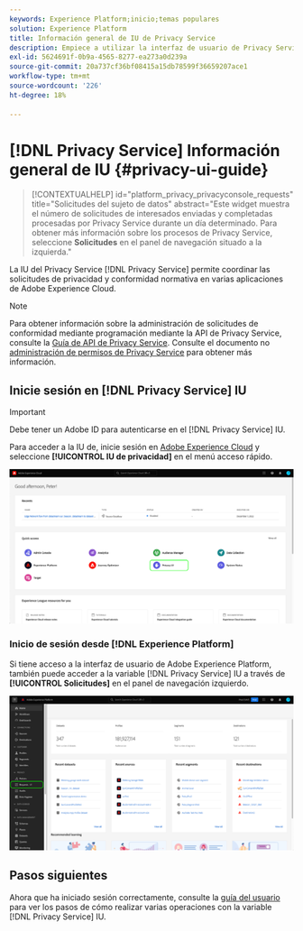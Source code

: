 ```yaml
---
keywords: Experience Platform;inicio;temas populares
solution: Experience Platform
title: Información general de IU de Privacy Service
description: Empiece a utilizar la interfaz de usuario de Privacy Service para coordinar y supervisar las solicitudes de privacidad en varias aplicaciones de Experience Cloud.
exl-id: 5624691f-0b9a-4565-8277-ea273a0d239a
source-git-commit: 20a737cf36bf08415a15db78599f36659207ace1
workflow-type: tm+mt
source-wordcount: '226'
ht-degree: 18%

---
```


# [!DNL Privacy Service] Información general de IU {#privacy-ui-guide}

>[!CONTEXTUALHELP]
>id="platform_privacy_privacyconsole_requests"
>title="Solicitudes del sujeto de datos"
>abstract="Este widget muestra el número de solicitudes de interesados enviadas y completadas procesadas por Privacy Service durante un día determinado. Para obtener más información sobre los procesos de Privacy Service, seleccione **Solicitudes** en el panel de navegación situado a la izquierda."

La IU del Privacy Service [!DNL Privacy Service] permite coordinar las solicitudes de privacidad y conformidad normativa en varias aplicaciones de Adobe Experience Cloud.

>[!NOTE]
>
>Para obtener información sobre la administración de solicitudes de conformidad mediante programación mediante la API de Privacy Service, consulte la [Guía de API de Privacy Service](../api/overview.md). Consulte el documento no [administración de permisos de Privacy Service](../permissions.md) para obtener más información.

## Inicie sesión en [!DNL Privacy Service] IU

>[!IMPORTANT]
>
>Debe tener un Adobe ID para autenticarse en el [!DNL Privacy Service] IU.

Para acceder a la IU de, inicie sesión en [Adobe Experience Cloud](https://experience.adobe.com/) y seleccione **[!UICONTROL IU de privacidad]** en el menú acceso rápido.

![Panel del Experience Cloud con la IU de privacidad resaltada.](../images/ui-overview/quick-access.png)


### Inicio de sesión desde [!DNL Experience Platform]

Si tiene acceso a la interfaz de usuario de Adobe Experience Platform, también puede acceder a la variable [!DNL Privacy Service] IU a través de **[!UICONTROL Solicitudes]** en el panel de navegación izquierdo.

![La interfaz de usuario de Adobe Experience Platform con solicitudes resaltadas en la barra de navegación izquierda.](../images/ui-overview/platform.png)

## Pasos siguientes

Ahora que ha iniciado sesión correctamente, consulte la [guía del usuario](user-guide.md) para ver los pasos de cómo realizar varias operaciones con la variable [!DNL Privacy Service] IU.
